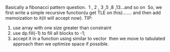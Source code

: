 Basically a fibonacci pattern question.
​
1 , 2 , 3 ,5 ,8 ,13...and so on
​
So, we first write a simple recursive function(u get TLE on this)....... and then add memoization to it(it will accept now).
TIP:
1. use array with one size greater than constraint
2. use dp.fill(-1) to fill all blocks to -1;
3. accept it in a function using similar to vector
​
then we move to tabulated approach
then we optimize space if possible.